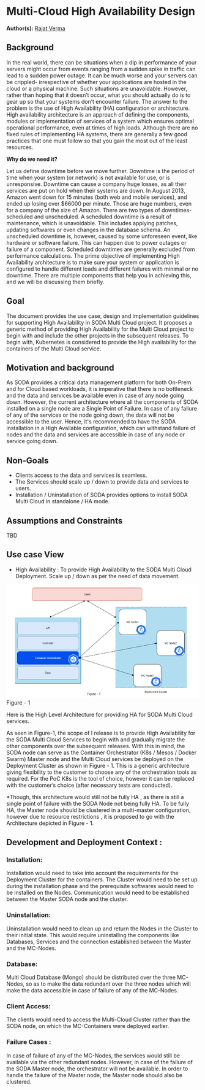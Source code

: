 # Multi-Cloud High Availability Design

**Author(s):** [Rajat Verma](https://github.com/rajat-soda)
## Background
In the real world, there can be situations when a dip in performance of your servers might occur from events ranging from a sudden spike in traffic can lead to a sudden power outage. It can be much worse and your servers can be crippled- irrespective of whether your applications are hosted in the cloud or a physical machine. Such situations are unavoidable. However, rather than hoping that it doesn’t occur, what you should actually do is to gear up so that your systems don’t encounter failure.
The answer to the problem is the use of High Availability (HA) configuration or architecture. High availability architecture is an approach of defining the components, modules or implementation of services of a system which ensures optimal operational performance, even at times of high loads. Although there are no fixed rules of implementing HA systems, there are generally a few good practices that one must follow so that you gain the most out of the least resources.

**Why do we need it?**

Let us define downtime before we move further. Downtime is the period of time when your system (or network) is not available for use, or is unresponsive. Downtime can cause a company huge losses, as all their services are put on hold when their systems are down. In August 2013, Amazon went down for 15 minutes (both web and mobile services), and ended up losing over $66000 per minute. Those are huge numbers, even for a company of the size of Amazon.
There are two types of downtimes- scheduled and unscheduled. A scheduled downtime is a result of maintenance, which is unavoidable. This includes applying patches, updating softwares or even changes in the database schema. An unscheduled downtime is, however, caused by some unforeseen event, like hardware or software failure. This can happen due to power outages or failure of a component. Scheduled downtimes are generally excluded from performance calculations.
The prime objective of implementing High Availability architecture is to make sure your system or application is configured to handle different loads and different failures with minimal or no downtime. There are multiple components that help you in achieving this, and we will be discussing them briefly.

## Goal
The document provides the use case, design and implementation guidelines for supporting High Availability in SODA Multi Cloud project. It proposes a generic method of providing High Availability for the Multi Cloud project to begin with and include the other projects in the subsequent releases. To begin with, Kubernetes is considered to provide the High availability for the containers of the Multi Cloud service. 


## Motivation and background
As SODA provides a critical data management platform for both On-Prem and for Cloud based workloads, it is imperative that there is no bottleneck and the data and services be available even in case of any node going down. However, the current  architecture where all the components of SODA installed on a single node are a Single Point of Failure. In case of any failure of any of the services or the node going down, the data will not be accessible to the user. Hence, it's recommended to have the SODA installation in a High Available configuration, which can withstand failure of nodes and the data and services are accessible in case of any node or service going down. 

## Non-Goals
 - Clients access to the data and services is seamless. 
 - The Services should scale up / down to provide data and services to users.
 - Installation / Uninstallation of SODA provides options to install SODA Multi Cloud in standalone / HA mode. 


## Assumptions and Constraints
TBD

## Use case View
- High Availability : To provide High Availability to the SODA Multi Cloud Deployment.
Scale up / down as per the need of data movement. 



![Multi Cloud HA Design](resources/multicloud_ha.png)
                                       Figure - 1

Here is the High Level Architecture for providing HA for SODA Multi Cloud services.  


As seen in Figure-1, the scope of I release is to provide  High Availability for the SODA Multi Cloud Services to begin with and gradually migrate the other components over the subsequent releases. 
With this in mind, the SODA node can serve as the  Container Orchestrator (K8s / Mesos / Docker Swarm) Master node and the Multi Cloud services be deployed on the Deployment Cluster as shown in Figure - 1.
This is a generic architecture giving flexibility to the customer to choose any of the orchestration tools as required. For the PoC K8s is the tool of choice, however it can be replaced with the customer’s choice (after necessary tests are conducted). 

*Though, this architecture would still not be fully HA , as there is still a single point of failure with the SODA Node not being fully HA. 
To be fully HA, the  Master node should be clustered in a multi-master configuration, however due to resource restrictions , it is proposed to go with the Architecture depicted in Figure - 1. 

## Development and Deployment Context : 

### Installation:
  Installation would need to take into account the requirements for the Deployment Cluster for the containers. The Cluster would need to be set up during the installation phase and the prerequisite softwares would need to be installed on the Nodes. Communication would need to be established between the Master SODA node and the cluster. 

### Uninstallation:
 Uninstallation would need to clean up and return the Nodes in the Cluster to their initial state. This would require uninstalling the components like Databases, Services and the connection established between the Master and the MC-Nodes. 

### Database: 
Multi Cloud Database (Mongo) should be distributed over the three MC-Nodes, so as to make the data redundant over the three nodes which will make the data accessible in case of failure of any of the MC-Nodes. 

### Client Access:
 The clients would need to access the Multi-Cloud Cluster rather than the SODA node, on which the MC-Containers were deployed earlier. 

### Failure Cases :
 In case of failure of any of the MC-Nodes, the services would still be available via the other redundant nodes. However, in case of the failure of the SODA Master node, the orchestrator will not be available. 
 In order to handle the failure of the Master node, the Master node should also be clustered.
